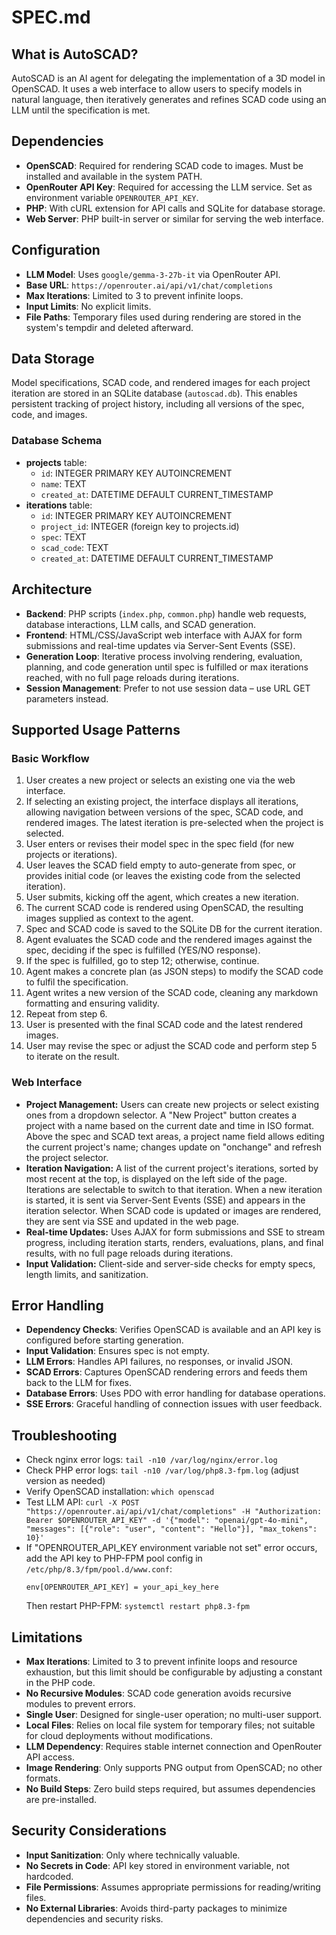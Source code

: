 # SPEC.md

## What is AutoSCAD?
AutoSCAD is an AI agent for delegating the implementation of a 3D model in OpenSCAD. It uses a web interface to allow users to specify models in natural language, then iteratively generates and refines SCAD code using an LLM until the specification is met.

## Dependencies
- **OpenSCAD**: Required for rendering SCAD code to images. Must be installed and available in the system PATH.
- **OpenRouter API Key**: Required for accessing the LLM service. Set as environment variable `OPENROUTER_API_KEY`.
- **PHP**: With cURL extension for API calls and SQLite for database storage.
- **Web Server**: PHP built-in server or similar for serving the web interface.

## Configuration
- **LLM Model**: Uses `google/gemma-3-27b-it` via OpenRouter API.
- **Base URL**: `https://openrouter.ai/api/v1/chat/completions`
- **Max Iterations**: Limited to 3 to prevent infinite loops.
- **Input Limits**: No explicit limits.
- **File Paths**: Temporary files used during rendering are stored in the system's tempdir and deleted afterward.

## Data Storage
Model specifications, SCAD code, and rendered images for each project iteration are stored in an SQLite database (`autoscad.db`). This enables persistent tracking of project history, including all versions of the spec, code, and images.

### Database Schema
- **projects** table:
  - `id`: INTEGER PRIMARY KEY AUTOINCREMENT
  - `name`: TEXT
  - `created_at`: DATETIME DEFAULT CURRENT_TIMESTAMP
- **iterations** table:
  - `id`: INTEGER PRIMARY KEY AUTOINCREMENT
  - `project_id`: INTEGER (foreign key to projects.id)
  - `spec`: TEXT
  - `scad_code`: TEXT
  - `created_at`: DATETIME DEFAULT CURRENT_TIMESTAMP

## Architecture
- **Backend**: PHP scripts (`index.php`, `common.php`) handle web requests, database interactions, LLM calls, and SCAD generation.
- **Frontend**: HTML/CSS/JavaScript web interface with AJAX for form submissions and real-time updates via Server-Sent Events (SSE).
- **Generation Loop**: Iterative process involving rendering, evaluation, planning, and code generation until spec is fulfilled or max iterations reached, with no full page reloads during iterations.
- **Session Management**: Prefer to not use session data – use URL GET parameters instead.

## Supported Usage Patterns

### Basic Workflow
1. User creates a new project or selects an existing one via the web interface.
2. If selecting an existing project, the interface displays all iterations, allowing navigation between versions of the spec, SCAD code, and rendered images. The latest iteration is pre-selected when the project is selected.
3. User enters or revises their model spec in the spec field (for new projects or iterations).
4. User leaves the SCAD field empty to auto-generate from spec, or provides initial code (or leaves the existing code from the selected iteration).
5. User submits, kicking off the agent, which creates a new iteration.
6. The current SCAD code is rendered using OpenSCAD, the resulting images supplied as context to the agent.
7. Spec and SCAD code is saved to the SQLite DB for the current iteration.
8. Agent evaluates the SCAD code and the rendered images against the spec, deciding if the spec is fulfilled (YES/NO response).
9. If the spec is fulfilled, go to step 12; otherwise, continue.
10. Agent makes a concrete plan (as JSON steps) to modify the SCAD code to fulfil the specification.
11. Agent writes a new version of the SCAD code, cleaning any markdown formatting and ensuring validity.
12. Repeat from step 6.
13. User is presented with the final SCAD code and the latest rendered images.
14. User may revise the spec or adjust the SCAD code and perform step 5 to iterate on the result.

### Web Interface
- **Project Management:** Users can create new projects or select existing ones from a dropdown selector. A "New Project" button creates a project with a name based on the current date and time in ISO format. Above the spec and SCAD text areas, a project name field allows editing the current project's name; changes update on "onchange" and refresh the project selector.
- **Iteration Navigation:** A list of the current project's iterations, sorted by most recent at the top, is displayed on the left side of the page. Iterations are selectable to switch to that iteration. When a new iteration is started, it is sent via Server-Sent Events (SSE) and appears in the iteration selector. When SCAD code is updated or images are rendered, they are sent via SSE and updated in the web page.
- **Real-time Updates:** Uses AJAX for form submissions and SSE to stream progress, including iteration starts, renders, evaluations, plans, and final results, with no full page reloads during iterations.
- **Input Validation:** Client-side and server-side checks for empty specs, length limits, and sanitization.

## Error Handling
- **Dependency Checks**: Verifies OpenSCAD is available and an API key is configured before starting generation.
- **Input Validation**: Ensures spec is not empty.
- **LLM Errors**: Handles API failures, no responses, or invalid JSON.
- **SCAD Errors**: Captures OpenSCAD rendering errors and feeds them back to the LLM for fixes.
- **Database Errors**: Uses PDO with error handling for database operations.
- **SSE Errors**: Graceful handling of connection issues with user feedback.

## Troubleshooting
- Check nginx error logs: `tail -n10 /var/log/nginx/error.log`
- Check PHP error logs: `tail -n10 /var/log/php8.3-fpm.log` (adjust version as needed)
- Verify OpenSCAD installation: `which openscad`
- Test LLM API: `curl -X POST "https://openrouter.ai/api/v1/chat/completions" -H "Authorization: Bearer $OPENROUTER_API_KEY" -d '{"model": "openai/gpt-4o-mini", "messages": [{"role": "user", "content": "Hello"}], "max_tokens": 10}'`
- If "OPENROUTER_API_KEY environment variable not set" error occurs, add the API key to PHP-FPM pool config in `/etc/php/8.3/fpm/pool.d/www.conf`:
  ```
  env[OPENROUTER_API_KEY] = your_api_key_here
  ```
  Then restart PHP-FPM: `systemctl restart php8.3-fpm`

## Limitations
- **Max Iterations**: Limited to 3 to prevent infinite loops and resource exhaustion, but this limit should be configurable by adjusting a constant in the PHP code.
- **No Recursive Modules**: SCAD code generation avoids recursive modules to prevent errors.
- **Single User**: Designed for single-user operation; no multi-user support.
- **Local Files**: Relies on local file system for temporary files; not suitable for cloud deployments without modifications.
- **LLM Dependency**: Requires stable internet connection and OpenRouter API access.
- **Image Rendering**: Only supports PNG output from OpenSCAD; no other formats.
- **No Build Steps**: Zero build steps required, but assumes dependencies are pre-installed.

## Security Considerations
- **Input Sanitization**: Only where technically valuable.
- **No Secrets in Code**: API key stored in environment variable, not hardcoded.
- **File Permissions**: Assumes appropriate permissions for reading/writing files.
- **No External Libraries**: Avoids third-party packages to minimize dependencies and security risks.
